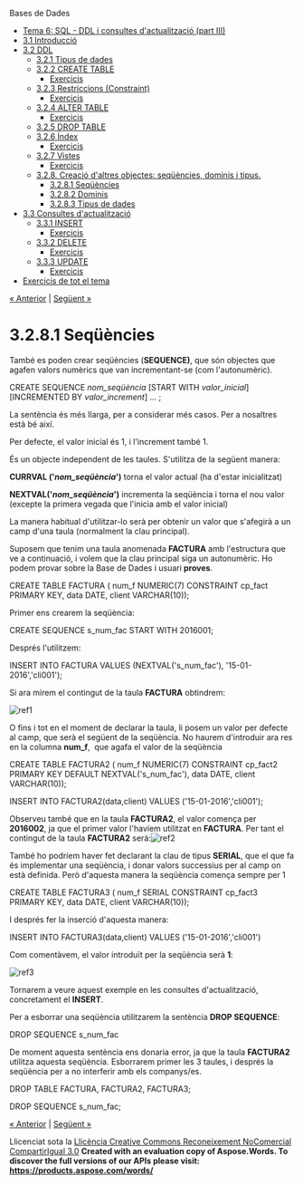 Bases de Dades

- [Tema 6: SQL - DDL i consultes d'actualització (part III)](index.md)
- [3.1 Introducció](31_introducci.md)
- [3.2 DDL](32_ddl.md) 
  - [3.2.1 Tipus de dades](321_tipus_de_dades.md)
  - [3.2.2 CREATE TABLE](322_create_table.md) 
    - [Exercicis](exercicis.md)
  - [3.2.3 Restriccions (Constraint)](323_restriccions_constraint.md) 
    - [Exercicis](exercicis0.md)
  - [3.2.4 ALTER TABLE](324_alter_table.md) 
    - [Exercicis](exercicis1.md)
  - [3.2.5 DROP TABLE](325_drop_table.md)
  - [3.2.6 Índex](326_ndex.md) 
    - [Exercicis](exercicis2.md)
  - [3.2.7 Vistes](327_vistes.md) 
    - [Exercicis](exercicis3.md)
  - [3.2.8. Creació d'altres objectes: seqüències, dominis i tipus.](328_creaci_daltres_objectes_seqncies_dominis_i_tipus.md) 
    - [3.2.8.1 Seqüències](3281_seqncies.md)
    - [3.2.8.2 Dominis](3282_dominis.md)
    - [3.2.8.3 Tipus de dades](3283_tipus_de_dades.md)
- [3.3 Consultes d'actualització](33_consultes_dactualitzaci.md) 
  - [3.3.1 INSERT](331_insert.md) 
    - [Exercicis](exercicis4.md)
  - [3.3.2 DELETE](332_delete.md) 
    - [Exercicis](exercicis5.md)
  - [3.3.3 UPDATE](333_update.md) 
    - [Exercicis](exercicis6.md)
- [Exercicis de tot el tema](exercicis_de_tot_el_tema.md)

[« Anterior](328_creaci_daltres_objectes_seqncies_dominis_i_tipus.md) | [Següent »](3282_dominis.md)
# <a name="main"></a>**3.2.8.1 Seqüències**


També es poden crear seqüències (**SEQUENCE)**, que són objectes que agafen valors numèrics que van incrementant-se (com l'autonumèric).

CREATE SEQUENCE *nom\_seqüència* 
[START WITH *valor\_inicial*] 
[INCREMENTED BY *valor\_increment*] ... ;

La sentència és més llarga, per a considerar més casos. Per a nosaltres està bé així.

Per defecte, el valor inicial és 1, i l'increment també 1.

És un objecte independent de les taules. S'utilitza de la següent manera:

**CURRVAL ('*nom\_seqüència*')** torna el valor actual (ha d'estar inicialitzat)

**NEXTVAL('*nom\_seqüència*')** incrementa la seqüència i torna el nou valor (excepte la primera vegada que l'inicia amb el valor inicial)

La manera habitual d'utilitzar-lo serà per obtenir un valor que s'afegirà a un camp d'una taula (normalment la clau principal).

Suposem que tenim una taula anomenada **FACTURA** amb l'estructura que ve a continuació, i volem que la clau principal siga un autonumèric. Ho podem provar sobre la Base de Dades i usuari **proves**.

CREATE TABLE FACTURA
( num\_f NUMERIC(7) CONSTRAINT cp\_fact PRIMARY KEY,
data DATE,
client VARCHAR(10));

Primer ens crearem la seqüència:

CREATE SEQUENCE s\_num\_fac START WITH 2016001;

Després l'utilitzem:

INSERT INTO FACTURA VALUES (NEXTVAL('s\_num\_fac'), '15-01-2016','cli001');

Si ara mirem el contingut de la taula **FACTURA** obtindrem:

![ref1]

O fins i tot en el moment de declarar la taula, li posem un valor per defecte al camp, que serà el següent de la seqüència. No haurem d'introduir ara res en la columna **num\_f**,  que agafa el valor de la seqüència

CREATE TABLE FACTURA2
( num\_f NUMERIC(7) CONSTRAINT cp\_fact2 PRIMARY KEY DEFAULT NEXTVAL('s\_num\_fac'),
data DATE,
client VARCHAR(10));

INSERT INTO FACTURA2(data,client) VALUES ('15-01-2016','cli001');

Observeu també que en la taula **FACTURA2**, el valor comença per **2016002**, ja que el primer valor l'havíem utilitzat en **FACTURA**. Per tant el contingut de la taula **FACTURA2** serà:![ref2]

També ho podríem haver fet declarant la clau de tipus **SERIAL**, que el que fa és implementar una seqüència, i donar valors successius per al camp on està definida. Però d'aquesta manera la seqüència comença sempre per 1

CREATE TABLE FACTURA3
( num\_f SERIAL CONSTRAINT cp\_fact3 PRIMARY KEY,
data DATE,
client VARCHAR(10));

I després fer la inserció d'aquesta manera:

INSERT INTO FACTURA3(data,client) VALUES ('15-01-2016','cli001')

Com comentàvem, el valor introduït per la seqüència serà **1**:

![ref3]

Tornarem a veure aquest exemple en les consultes d'actualització, concretament el **INSERT**.

Per a esborrar una seqüència utilitzarem la sentència **DROP SEQUENCE**:

DROP SEQUENCE s\_num\_fac

De moment aquesta sentència ens donaria error, ja que la taula **FACTURA2** utilitza aquesta seqüència. Esborrarem primer les 3 taules, i després la seqüència per a no interferir amb els companys/es.

DROP TABLE FACTURA, FACTURA2, FACTURA3;

DROP SEQUENCE s\_num\_fac;

[« Anterior](328_creaci_daltres_objectes_seqncies_dominis_i_tipus.md) | [Següent »](3282_dominis.md)

Llicenciat sota la [Llicència Creative Commons Reconeixement NoComercial CompartirIgual 3.0](http://creativecommons.org/licenses/by-nc-sa/3.0/)
**Created with an evaluation copy of Aspose.Words. To discover the full versions of our APIs please visit: https://products.aspose.com/words/**

[ref1]: 3281_seqncies.002.png
[ref2]: 3281_seqncies.003.png
[ref3]: 3281_seqncies.004.png

